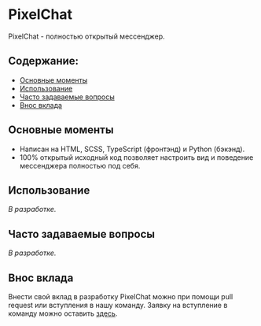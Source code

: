 # PixelChat

PixelChat - полностью открытый мессенджер. <!-- (Демо версию можно попробовать на [сайте](pixelchat.toolbox-io.ru)) (Офицальный сайт проекта: https://denis0001-dev.github.io/pixelchat) -->

## Содержание:
- [Основные моменты](#highlights)
- [Использование](#usage)
- [Часто задаваемые вопросы](#faq)
- [Внос вклада](#contributing)

## Основные моменты
- Написан на HTML, SCSS, TypeScript (фронтэнд) и Python (бэкэнд).
- 100% открытый исходный код позволяет настроить вид и поведение мессенджера полностью под себя.

## Использование
_В разработке._

## Часто задаваемые вопросы
<!--
Вопрос: __Чему равно 2+2?__  
Ответ: __4__  
Вопрос: __Какая цитата Джейсона Стетхема на ваш взгляд является лучшей?__  
Ответ: __"Одна ошибка, и ты ошибся."__
-->
_В разработке._

## Внос вклада
Внести свой вклад в разработку PixelChat можно при помощи pull request или вступления в нашу команду. Заявку на вступление в команду можно оставить [здесь](https://t.me/denis0001-dev).
